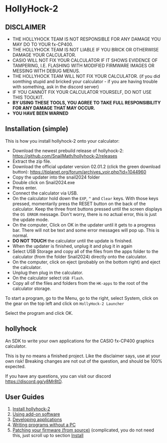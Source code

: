# HollyHock-2

## DISCLAIMER
- THE HOLLYHOCK TEAM IS NOT RESPONSIBLE FOR ANY DAMAGE YOU MAY DO TO YOUR fx-CP400.  
- THE HOLLYHOCK TEAM IS NOT LIABLE IF YOU BRICK OR OTHERWISE DAMAGE YOUR CALCULATOR.  
- CASIO WILL NOT FIX YOUR CALCULATOR IF IT SHOWS EVIDENCE OF TAMPERING, I.E. FLASHING WITH MODIFIED FIRMWARE IMAGES OR MESSING WITH DEBUG MENUS.  
- THE HOLLYHOCK TEAM WILL NOT FIX YOUR CALCULATOR.  (if you did somthing stupid and bricked your calculator - if you are having trouble with something, ask in the discord server)
- IF YOU CANNOT FIX YOUR CALCULATOR YOURSELF, DO NOT USE THIS TOOLKIT.  
- **BY USING THESE TOOLS, YOU AGREE TO TAKE FULL RESPONSIBILITY FOR ANY DAMAGE THAT MAY OCCUR.**  
- **YOU HAVE BEEN WARNED**

## Installation (simple)
This is how you install hollyhock-2 onto your calculator:
- Download the newest prebuild release of hollyhock-2: https://github.com/SnailMath/hollyhock-2/releases
- Extract the zip file.
- Download the official updater version 02.01.2 (click the green download button): https://tiplanet.org/forum/archives_voir.php?id=1044960
- Copy the updater into the snail2024 folder
- Double click on Snail2024.exe
- Press enter.
- Connect the calculator via USB.
- On the calculator hold down the `EXP`, `^` and `Clear` keys. With those keys pressed, momentarily press the RESET button on the back of the calculator. Keep the three front buttons pressed until the screen displays the `OS ERROR` message. Don't worry, there is no actual error, this is just the update mode.
- On the computer, Click on OK in the updater until it gets to a progress bar. There will not be text and some error messages will pop up. This is normal. 
- __DO NOT TOUCH__ the calculator until the update is finished.
- When the updater is finished, unplug it and plug it in again
- Select USB Storage and copy all of the files from the apps folder to the calculator (from the folder Snail2024) directly onto the calculator.
- On the computer, click on eject (probably on the bottom right) and eject the calculator.
- Unplug then plug in the calculator.
- On the calculator select `USB Flash`.
- Copy all of the files and folders from the `HK-apps` to the root of the calculator storage.

To start a program, go to the Menu, go to the right, select System, click on the gear on the top left and click on `HollyHock-2 Launcher`

Select the program and click OK.


## hollyhock
An SDK to write your own applications for the CASIO fx-CP400 graphics calculator.

This is by no means a finished project. Like the disclaimer says, use at your own risk! Breaking changes are not out of the question, and should be 100% expected.

If you have any questions, you can visit our discord https://discord.gg/y8Mr8tD.

## User Guides
1. [Install hollyhock-2](#installation-simple)
2. [Using add-on software](doc/user/using.md)
3. [Developing applications](doc/user/developing.md)
4. [Writing programs without a PC](doc/user/exec.md)
5. [Patching your firmware (from source)](doc/user/patching.md) (complicated, you do not need this, just scroll up to section [Install](#installation-simple)

